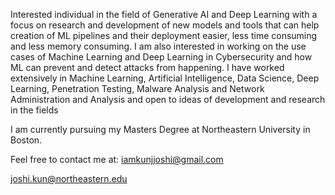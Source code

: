 Interested individual in the field of Generative AI and Deep Learning with a focus on research and development of new models and tools that can help creation of ML pipelines and their deployment easier, less time consuming and less memory consuming. I am also interested in working on the use cases of Machine Learning and Deep Learning in Cybersecurity and how ML can prevent and detect attacks from happening. I have worked extensively in Machine Learning, Artificial Intelligence, Data Science, Deep Learning, Penetration Testing, Malware Analysis and Network Administration and Analysis and open to ideas of development and research in the fields

I am currently pursuing my Masters Degree at Northeastern University in Boston.

Feel free to contact me at:
iamkunjjoshi@gmail.com

joshi.kun@northeastern.edu

